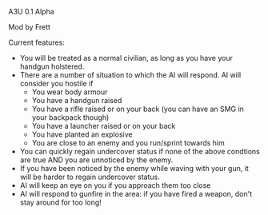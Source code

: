 A3U 0.1 Alpha

Mod by Frett

Current features:

- You will be treated as a normal civilian, as long as you have your handgun holstered.
- There are a number of situation to which the AI will respond. AI will consider you hostile if
	- You wear body armour
	- You have a handgun raised 
	- You have a rifle raised or on your back (you can have an SMG in your backpack though)
	- You have a launcher raised or on your back
	- You have planted an explosive
	- You are close to an enemy and you run/sprint towards him
- You can quickly regain undercover status if none of the above condtions are true AND you are unnoticed by the enemy.
- If you have been noticed by the enemy while waving with your gun, it will be harder to regain undercover status.
- AI will keep an eye on you if you approach them too close
- AI will respond to gunfire in the area: if you have fired a weapon, don't stay around for too long!
